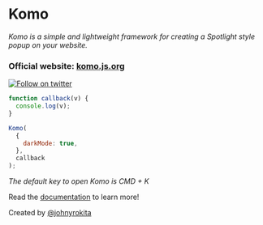 # Komo

_Komo is a simple and lightweight framework for creating a Spotlight style popup on your website._

### Official website: [komo.js.org](https://komo.js.org)

<p align="left">
  <a href="https://twitter.com/johnyrokita"><img src="https://img.shields.io/twitter/follow/johnyrokita.svg?label=Twitter" alt="Follow on twitter"></a>
</p>

```js
function callback(v) {
  console.log(v);
}

Komo(
  {
    darkMode: true,
  },
  callback
);
```

_The default key to open Komo is CMD + K_

Read the [documentation](https://komo.js.org) to learn more!

Created by [@johnyrokita]()
